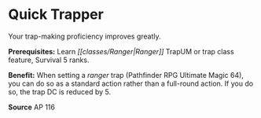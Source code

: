 ﻿---
cssclass: [feats]

---
# Quick Trapper

Your trap-making proficiency improves greatly.

**Prerequisites:** Learn _[[classes/Ranger|Ranger]]_ TrapUM or trap class feature, Survival 5 ranks.

**Benefit:** When setting a _ranger_ trap (Pathfinder RPG Ultimate Magic 64), you can do so as a standard action rather than a full-round action. If you do so, the trap DC is reduced by 5.

**Source** AP 116